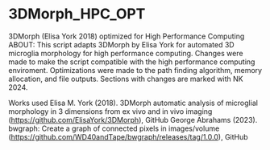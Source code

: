 # 3DMorph_HPC_OPT
3DMorph (Elisa York 2018) optimized for High Performance Computing
ABOUT: This script adapts 3DMorph by Elisa York for automated 3D microglia morphology for high performance computing. Changes were made to make the script compatible with the high performance computing enviroment. Optimizations were made to the path finding algorithm, memory allocation, and file outputs. Sections with changes are marked with NK 2024.


Works used
Elisa M. York (2018). 3DMorph automatic analysis of microglial morphology in 3 dimensions from ex vivo and in vivo imaging (https://github.com/ElisaYork/3DMorph), GitHub
George Abrahams (2023). bwgraph: Create a graph of connected pixels in images/volume (https://github.com/WD40andTape/bwgraph/releases/tag/1.0.0), GitHub
